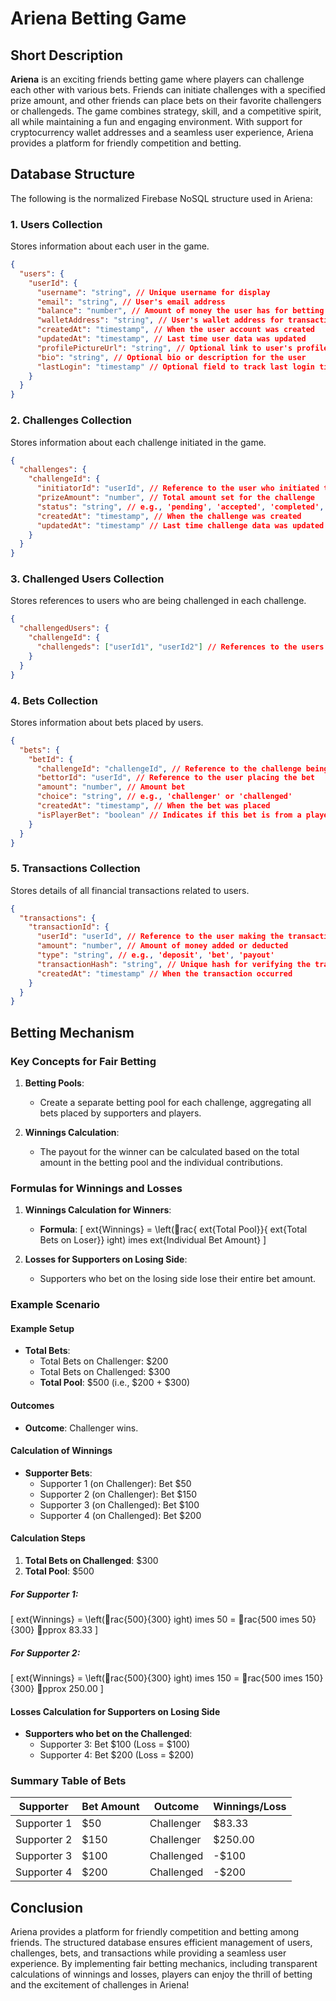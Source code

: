 # Ariena Betting Game

## Short Description

**Ariena** is an exciting friends betting game where players can challenge each other with various bets. Friends can initiate challenges with a specified prize amount, and other friends can place bets on their favorite challengers or challengeds. The game combines strategy, skill, and a competitive spirit, all while maintaining a fun and engaging environment. With support for cryptocurrency wallet addresses and a seamless user experience, Ariena provides a platform for friendly competition and betting.

## Database Structure

The following is the normalized Firebase NoSQL structure used in Ariena:

### 1. Users Collection

Stores information about each user in the game.

```json
{
  "users": {
    "userId": {
      "username": "string", // Unique username for display
      "email": "string", // User's email address
      "balance": "number", // Amount of money the user has for betting
      "walletAddress": "string", // User's wallet address for transactions
      "createdAt": "timestamp", // When the user account was created
      "updatedAt": "timestamp", // Last time user data was updated
      "profilePictureUrl": "string", // Optional link to user's profile picture
      "bio": "string", // Optional bio or description for the user
      "lastLogin": "timestamp" // Optional field to track last login time
    }
  }
}
```

### 2. Challenges Collection

Stores information about each challenge initiated in the game.

```json
{
  "challenges": {
    "challengeId": {
      "initiatorId": "userId", // Reference to the user who initiated the challenge
      "prizeAmount": "number", // Total amount set for the challenge
      "status": "string", // e.g., 'pending', 'accepted', 'completed', 'cancelled'
      "createdAt": "timestamp", // When the challenge was created
      "updatedAt": "timestamp" // Last time challenge data was updated
    }
  }
}
```

### 3. Challenged Users Collection

Stores references to users who are being challenged in each challenge.

```json
{
  "challengedUsers": {
    "challengeId": {
      "challengeds": ["userId1", "userId2"] // References to the users being challenged (including the initiator if applicable)
    }
  }
}
```

### 4. Bets Collection

Stores information about bets placed by users.

```json
{
  "bets": {
    "betId": {
      "challengeId": "challengeId", // Reference to the challenge being bet on
      "bettorId": "userId", // Reference to the user placing the bet
      "amount": "number", // Amount bet
      "choice": "string", // e.g., 'challenger' or 'challenged'
      "createdAt": "timestamp", // When the bet was placed
      "isPlayerBet": "boolean" // Indicates if this bet is from a player in the challenge
    }
  }
}
```

### 5. Transactions Collection

Stores details of all financial transactions related to users.

```json
{
  "transactions": {
    "transactionId": {
      "userId": "userId", // Reference to the user making the transaction
      "amount": "number", // Amount of money added or deducted
      "type": "string", // e.g., 'deposit', 'bet', 'payout'
      "transactionHash": "string", // Unique hash for verifying the transaction
      "createdAt": "timestamp" // When the transaction occurred
    }
  }
}
```

## Betting Mechanism

### Key Concepts for Fair Betting

1. **Betting Pools**:

   - Create a separate betting pool for each challenge, aggregating all bets placed by supporters and players.

2. **Winnings Calculation**:
   - The payout for the winner can be calculated based on the total amount in the betting pool and the individual contributions.

### Formulas for Winnings and Losses

1. **Winnings Calculation for Winners**:

   - **Formula**:
     \[
     ext{Winnings} = \left(rac{ ext{Total Pool}}{ ext{Total Bets on Loser}}
     ight) imes ext{Individual Bet Amount}
     \]

2. **Losses for Supporters on Losing Side**:
   - Supporters who bet on the losing side lose their entire bet amount.

### Example Scenario

#### Example Setup

- **Total Bets**:
  - Total Bets on Challenger: \$200
  - Total Bets on Challenged: \$300
  - **Total Pool**: $500 (i.e., $200 + \$300)

#### Outcomes

- **Outcome**: Challenger wins.

#### Calculation of Winnings

- **Supporter Bets**:
  - Supporter 1 (on Challenger): Bet \$50
  - Supporter 2 (on Challenger): Bet \$150
  - Supporter 3 (on Challenged): Bet \$100
  - Supporter 4 (on Challenged): Bet \$200

#### Calculation Steps

1. **Total Bets on Challenged**: \$300
2. **Total Pool**: \$500

##### For Supporter 1:

\[
ext{Winnings} = \left(rac{500}{300}
ight) imes 50 = rac{500 imes 50}{300} pprox 83.33
\]

##### For Supporter 2:

\[
ext{Winnings} = \left(rac{500}{300}
ight) imes 150 = rac{500 imes 150}{300} pprox 250.00
\]

#### Losses Calculation for Supporters on Losing Side

- **Supporters who bet on the Challenged**:
  - Supporter 3: Bet $100 (Loss = $100)
  - Supporter 4: Bet $200 (Loss = $200)

### Summary Table of Bets

| Supporter   | Bet Amount | Outcome    | Winnings/Loss |
| ----------- | ---------- | ---------- | ------------- |
| Supporter 1 | \$50       | Challenger | \$83.33       |
| Supporter 2 | \$150      | Challenger | \$250.00      |
| Supporter 3 | \$100      | Challenged | -\$100        |
| Supporter 4 | \$200      | Challenged | -\$200        |

## Conclusion

Ariena provides a platform for friendly competition and betting among friends. The structured database ensures efficient management of users, challenges, bets, and transactions while providing a seamless user experience. By implementing fair betting mechanics, including transparent calculations of winnings and losses, players can enjoy the thrill of betting and the excitement of challenges in Ariena!
